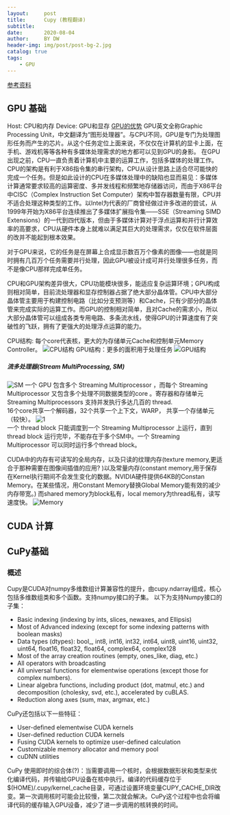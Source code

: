 ```yaml
---
layout:     post
title:      Cupy (教程翻译)
subtitle:   
date:       2020-08-04
author:     BY DW
header-img: img/post/post-bg-2.jpg
catalog: true
tags:
    - GPU
---
```

[参考资料](https://docs.cupy.dev/en/stable/)

## GPU 基础
Host: CPU和内存
Device: GPU和显存
[GPU的优势](https://blog.csdn.net/xingchenhy/article/details/89352268)
GPU英文全称Graphic Processing Unit，中文翻译为“图形处理器”。与CPU不同，GPU是专门为处理图形任务而产生的芯片。从这个任务定位上面来说，不仅仅在计算机的显卡上面，在手机、游戏机等等各种有多媒体处理需求的地方都可以见到GPU的身影。
在GPU出现之前，CPU一直负责着计算机中主要的运算工作，包括多媒体的处理工作。CPU的架构是有利于X86指令集的串行架构，CPU从设计思路上适合尽可能快的完成一个任务。但是如此设计的CPU在多媒体处理中的缺陷也显而易见：多媒体计算通常要求较高的运算密度、多并发线程和频繁地存储器访问，而由于X86平台中CISC（Complex Instruction Set Computer）架构中暂存器数量有限，CPU并不适合处理这种类型的工作。以Intel为代表的厂商曾经做过许多改进的尝试，从1999年开始为X86平台连续推出了多媒体扩展指令集——SSE（Streaming SIMD Extensions）的一代到四代版本，但由于多媒体计算对于浮点运算和并行计算效率的高要求，CPU从硬件本身上就难以满足其巨大的处理需求，仅仅在软件层面的改并不能起到根本效果。

对于GPU来说，它的任务是在屏幕上合成显示数百万个像素的图像——也就是同时拥有几百万个任务需要并行处理，因此GPU被设计成可并行处理很多任务，而不是像CPU那样完成单任务。

CPU和GPU架构差异很大，CPU功能模块很多，能适应复杂运算环境；GPU构成则相对简单，目前流处理器和显存控制器占据了绝大部分晶体管。CPU中大部分晶体管主要用于构建控制电路（比如分支预测等）和Cache，只有少部分的晶体管来完成实际的运算工作。而GPU的控制相对简单，且对Cache的需求小，所以大部分晶体管可以组成各类专用电路、多条流水线，使得GPU的计算速度有了突破性的飞跃，拥有了更强大的处理浮点运算的能力。

CPU结构: 每个core代表核，更大的为存储单元Cache和控制单元Memory Controller。
![CPU结构](https://raw.githubusercontent.com/dw839566105/dw839566105.github.io/master/img/GPU/Chip.png)
GPU结构：更多的面积用于处理任务
![GPU结构](https://raw.githubusercontent.com/dw839566105/dw839566105.github.io/master/img/GPU/GPU_stucture.png)
##### 流多处理器(Stream MultiProcessing, SM)
![SM](https://github.com/dw839566105/dw839566105.github.io/raw/master/img/GPU/SM.png)
一个 GPU 包含多个 Streaming Multiprocessor ，而每个 Streaming Multiprocessor 又包含多个处理不同数据类型的core 。寄存器和存储单元 Streaming Multiprocessors 支持并发执行多达几百的 thread.  
16个core共享一个解码器，32个共享一个上下文，WARP， 共享一个存储单元（较快）。
![1](https://github.com/dw839566105/dw839566105.github.io/raw/master/img/GPU/GPU_stucture1.png)  
一个 thread block 只能调度到一个 Streaming Multiprocessor 上运行，直到 thread block 运行完毕，不能存在于多个SM中。一个 Streaming Multiprocessor 可以同时运行多个thread block。

CUDA中的内存有可读写的全局内存，以及只读的纹理内存(texture memory,更适合于那种需要在图像间插值的应用? )以及常量内存(constant memory,用于保存在Kernel执行期间不会发生变化的数据。NVIDIA硬件提供64KB的Constan Memory。在某些情况，用Constant Memory替换Global Memory能有效的减少内存带宽。)
而shared memory为block私有，local memory为thread私有，读写速度快。
![Memory](https://github.com/dw839566105/dw839566105.github.io/raw/master/img/GPU/Memory.png)

## CUDA 计算
### 
## CuPy基础
### 概述
Cupy是CUDA对numpy多维数组计算兼容性的提升，由cupy.ndarray组成，核心包括多维数组类和多个函数。支持numpy接口的子集。
以下为支持Numpy接口的子集：
+ Basic indexing (indexing by ints, slices, newaxes, and Ellipsis)
+ Most of Advanced indexing (except for some indexing patterns with boolean masks)
+ Data types (dtypes): bool_, int8, int16, int32, int64, uint8, uint16, uint32, uint64, float16, float32, float64, complex64, complex128
+ Most of the array creation routines (empty, ones_like, diag, etc.)
+ All operators with broadcasting
+ All universal functions for elementwise operations (except those for complex numbers).
+ Linear algebra functions, including product (dot, matmul, etc.) and decomposition (cholesky, svd, etc.), accelerated by cuBLAS.
+ Reduction along axes (sum, max, argmax, etc.)

CuPy还包括以下一些特征：
+ User-defined elementwise CUDA kernels
+ User-defined reduction CUDA kernels
+ Fusing CUDA kernels to optimize user-defined calculation
+ Customizable memory allocator and memory pool
+ cuDNN utilities

CuPy 使用即时的综合体(?)：当需要调用一个核时，会根据数据形状和类型来优化编译代码，并传输给GPU设备在核中执行。编译的代码缓存位于$(HOME)/.cupy/kernel_cache目录，可通过设置环境变量CUPY_CACHE_DIR改变。第一次调用核时可能会比较慢，第二次就会解决。CuPy这个过程中也会将编译代码的缓存输入GPU设备，减少了进一步调用的核转换的时间。


